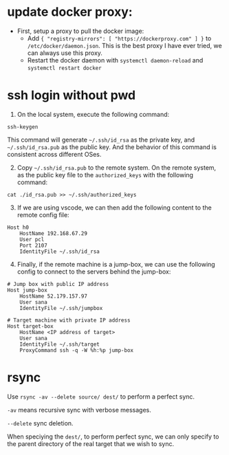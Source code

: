 # update docker proxy:

- First, setup a proxy to pull the docker image:
  - Add `{ "registry-mirrors": [ "https://dockerproxy.com" ] }` to `/etc/docker/daemon.json`. This is the best proxy I have ever tried, we can always use this proxy.
  - Restart the docker daemon with `systemctl daemon-reload` and `systemctl restart docker`

# ssh login without pwd

1. On the local system, execute the following command:
```shell
ssh-keygen
```
This command will generate `~/.ssh/id_rsa` as the private key, and `~/.ssh/id_rsa.pub` as the public key. And the behavior of this command is consistent across different OSes.

2. Copy `~/.ssh/id_rsa.pub` to the remote system. On the remote system, as the public key file to the `authorized_keys` with the following command:
```shell
cat ./id_rsa.pub >> ~/.ssh/authorized_keys
```

3. If we are using vscode, we can then add the following content to the remote config file:
```shell
Host h0
    HostName 192.168.67.29
    User pcl
    Port 2107
    IdentityFile ~/.ssh/id_rsa
```

4. Finally, if the remote machine is a jump-box, we can use the following config to connect to the servers behind the jump-box:
```shell
# Jump box with public IP address
Host jump-box
    HostName 52.179.157.97
    User sana
    IdentityFile ~/.ssh/jumpbox

# Target machine with private IP address
Host target-box
    HostName <IP address of target>
    User sana
    IdentityFile ~/.ssh/target
    ProxyCommand ssh -q -W %h:%p jump-box
```

# rsync

Use `rsync -av --delete source/ dest/` to perform a perfect sync.

`-av` means recursive sync with verbose messages.

`--delete` sync deletion.

When speciying the `dest/`, to perform perfect sync, we can only specify to the parent directory of the real target that we wish to sync.
